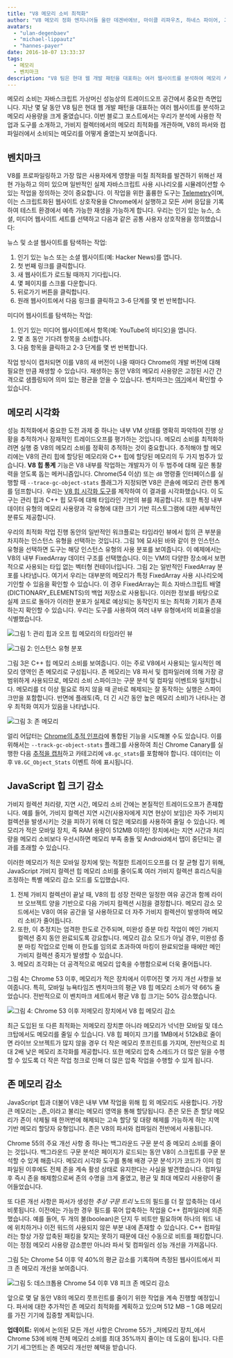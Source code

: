 ```yaml
---
title: "V8 메모리 소비 최적화"
author: "V8 메모리 정화 엔지니어들 울란 데겐바에브, 마이클 리파우츠, 하네스 파이어, 그리고 툰 베르바에스트"
avatars:
  - "ulan-degenbaev"
  - "michael-lippautz"
  - "hannes-payer"
date: 2016-10-07 13:33:37
tags:
  - 메모리
  - 벤치마크
description: "V8 팀은 현대 웹 개발 패턴을 대표하는 여러 웹사이트를 분석하여 메모리 사용량을 크게 줄였습니다."
---
```

메모리 소비는 자바스크립트 가상머신 성능상의 트레이드오프 공간에서 중요한 측면입니다. 지난 몇 달 동안 V8 팀은 현대 웹 개발 패턴을 대표하는 여러 웹사이트를 분석하고 메모리 사용량을 크게 줄였습니다. 이번 블로그 포스트에서는 우리가 분석에 사용한 작업과 도구를 소개하고, 가비지 컬렉터에서의 메모리 최적화를 개관하며, V8의 파서와 컴파일러에서 소비되는 메모리를 어떻게 줄였는지 보여줍니다.

<!--truncate-->
## 벤치마크

V8를 프로파일링하고 가장 많은 사용자에게 영향을 미칠 최적화를 발견하기 위해선 재현 가능하고 의미 있으며 일반적인 실제 자바스크립트 사용 시나리오를 시뮬레이션할 수 있는 작업을 정의하는 것이 중요합니다. 이 작업을 위한 훌륭한 도구는 [Telemetry](https://catapult.gsrc.io/telemetry)이며, 이는 스크립트화된 웹사이트 상호작용을 Chrome에서 실행하고 모든 서버 응답을 기록하여 테스트 환경에서 예측 가능한 재생을 가능하게 합니다. 우리는 인기 있는 뉴스, 소셜, 미디어 웹사이트 세트를 선택하고 다음과 같은 공통 사용자 상호작용을 정의했습니다:

뉴스 및 소셜 웹사이트를 탐색하는 작업:

1. 인기 있는 뉴스 또는 소셜 웹사이트(예: Hacker News)를 엽니다.
2. 첫 번째 링크를 클릭합니다.
3. 새 웹사이트가 로드될 때까지 기다립니다.
4. 몇 페이지를 스크롤 다운합니다.
5. 뒤로가기 버튼을 클릭합니다.
6. 원래 웹사이트에서 다음 링크를 클릭하고 3-6 단계를 몇 번 반복합니다.

미디어 웹사이트를 탐색하는 작업:

1. 인기 있는 미디어 웹사이트에서 항목(예: YouTube의 비디오)을 엽니다.
2. 몇 초 동안 기다려 항목을 소비합니다.
3. 다음 항목을 클릭하고 2-3 단계를 몇 번 반복합니다.

작업 방식이 캡처되면 이를 V8의 새 버전이 나올 때마다 Chrome의 개발 버전에 대해 필요한 만큼 재생할 수 있습니다. 재생하는 동안 V8의 메모리 사용량은 고정된 시간 간격으로 샘플링되어 의미 있는 평균을 얻을 수 있습니다. 벤치마크는 [여기](https://cs.chromium.org/chromium/src/tools/perf/page_sets/system_health/browsing_stories.py?q=browsing+news&sq=package:chromium&dr=CS&l=11)에서 확인할 수 있습니다.

## 메모리 시각화

성능 최적화에서 중요한 도전 과제 중 하나는 내부 VM 상태를 명확히 파악하여 진행 상황을 추적하거나 잠재적인 트레이드오프를 평가하는 것입니다. 메모리 소비를 최적화하려면 실행 중 V8의 메모리 소비를 정확히 추적하는 것이 중요합니다. 추적해야 할 메모리에는 V8의 관리 힙에 할당된 메모리와 C++ 힙에 할당된 메모리의 두 가지 범주가 있습니다. **V8 힙 통계** 기능은 V8 내부를 작업하는 개발자가 이 두 범주에 대해 깊은 통찰력을 얻도록 돕는 메커니즘입니다. Chrome(54 이상) 또는 `d8` 명령줄 인터페이스를 실행할 때 `--trace-gc-object-stats` 플래그가 지정되면 V8은 콘솔에 메모리 관련 통계를 덤프합니다. 우리는 [V8 힙 시각화 도구](https://mlippautz.github.io/v8-heap-stats/)를 제작하여 이 결과를 시각화했습니다. 이 도구는 관리 힙과 C++ 힙 모두에 대해 타임라인 기반의 뷰를 제공합니다. 또한 특정 내부 데이터 유형의 메모리 사용량과 각 유형에 대한 크기 기반 히스토그램에 대한 세부적인 분류도 제공합니다.

우리의 최적화 작업 진행 동안의 일반적인 워크플로는 타임라인 뷰에서 힙의 큰 부분을 차지하는 인스턴스 유형을 선택하는 것입니다. 그림 1에 묘사된 바와 같이 한 인스턴스 유형을 선택하면 도구는 해당 인스턴스 유형의 사용 분포를 보여줍니다. 이 예제에서는 V8의 내부 FixedArray 데이터 구조를 선택했습니다. 이는 VM의 다양한 장소에서 보편적으로 사용되는 타입 없는 벡터형 컨테이너입니다. 그림 2는 일반적인 FixedArray 분포를 나타냅니다. 여기서 우리는 대부분의 메모리가 특정 FixedArray 사용 시나리오에 기인할 수 있음을 확인할 수 있습니다. 이 경우 FixedArray는 희소 자바스크립트 배열(DICTIONARY\_ELEMENTS)의 백업 저장소로 사용됩니다. 이러한 정보를 바탕으로 실제 코드로 돌아가 이러한 분포가 실제로 예상되는 동작인지 또는 최적화 기회가 존재하는지 확인할 수 있습니다. 우리는 도구를 사용하여 여러 내부 유형에서의 비효율성을 식별했습니다.

![그림 1: 관리 힙과 오프 힙 메모리의 타임라인 뷰](/_img/optimizing-v8-memory/timeline-view.png)

![그림 2: 인스턴스 유형 분포](/_img/optimizing-v8-memory/distribution.png)

그림 3은 C++ 힙 메모리 소비를 보여줍니다. 이는 주로 V8에서 사용되는 일시적인 메모리 영역인 존 메모리로 구성됩니다. 존 메모리는 V8 파서 및 컴파일러에 의해 가장 광범위하게 사용되므로, 메모리 소비 스파이크는 구문 분석 및 컴파일 이벤트와 일치합니다. 메모리를 더 이상 필요로 하지 않을 때 곧바로 해제되는 잘 동작하는 실행은 스파이크만을 포함합니다. 반면에 플래토(즉, 더 긴 시간 동안 높은 메모리 소비)가 나타나는 경우 최적화 여지가 있음을 나타냅니다.

![그림 3: 존 메모리](/_img/optimizing-v8-memory/zone-memory.png)

얼리 어답터는 [Chrome의 추적 인프라](https://www.chromium.org/developers/how-tos/trace-event-profiling-tool)에 통합된 기능을 시도해볼 수도 있습니다. 이를 위해서는 `--track-gc-object-stats` 플래그를 사용하여 최신 Chrome Canary를 실행한 다음 [추적을 캡처](https://www.chromium.org/developers/how-tos/trace-event-profiling-tool/recording-tracing-runs#TOC-Capture-a-trace-on-Chrome-desktop)하고 카테고리에 `v8.gc_stats`를 포함해야 합니다. 데이터는 이후 `V8.GC_Object_Stats` 이벤트 하에 표시됩니다.

## JavaScript 힙 크기 감소

가비지 컬렉션 처리량, 지연 시간, 메모리 소비 간에는 본질적인 트레이드오프가 존재합니다. 예를 들어, 가비지 컬렉션 지연 시간(사용자에게 지연 현상이 보임)은 자주 가비지 컬렉션을 발생시키는 것을 피하기 위해 더 많은 메모리를 사용하여 줄일 수 있습니다. 메모리가 적은 모바일 장치, 즉 RAM 용량이 512MB 이하인 장치에서는 지연 시간과 처리량을 메모리 소비보다 우선시하면 메모리 부족 충돌 및 Android에서 탭이 중단되는 결과를 초래할 수 있습니다.

이러한 메모리가 적은 모바일 장치에 맞는 적절한 트레이드오프를 더 잘 균형 잡기 위해, JavaScript 가비지 컬렉션 힙 메모리 소비를 줄이도록 여러 가비지 컬렉션 휴리스틱을 조정하는 특별 메모리 감소 모드를 도입했습니다.

1. 전체 가비지 컬렉션이 끝날 때, V8의 힙 성장 전략은 일정한 여유 공간과 함께 라이브 오브젝트 양을 기반으로 다음 가비지 컬렉션 시점을 결정합니다. 메모리 감소 모드에서는 V8이 여유 공간을 덜 사용하므로 더 자주 가비지 컬렉션이 발생하여 메모리 소비가 줄어듭니다.
1. 또한, 이 추정치는 엄격한 한도로 간주되며, 미완성 증분 마킹 작업이 메인 가비지 컬렉션 중지 동안 완료되도록 강요합니다. 메모리 감소 모드가 아닐 경우, 미완성 증분 마킹 작업으로 인해 이 한도를 임의로 초과하여 마킹이 완료되었을 때에만 메인 가비지 컬렉션 중지가 발생할 수 있습니다.
1. 메모리 조각화는 더 공격적으로 메모리 압축을 수행함으로써 더욱 줄어듭니다.

그림 4는 Chrome 53 이후, 메모리가 적은 장치에서 이루어진 몇 가지 개선 사항을 보여줍니다. 특히, 모바일 뉴욕타임즈 벤치마크의 평균 V8 힙 메모리 소비가 약 66% 줄었습니다. 전반적으로 이 벤치마크 세트에서 평균 V8 힙 크기는 50% 감소했습니다.

![그림 4: Chrome 53 이후 저메모리 장치에서 V8 힙 메모리 감소](/_img/optimizing-v8-memory/heap-memory-reduction.png)

최근 도입된 또 다른 최적화는 저메모리 장치뿐 아니라 메모리가 넉넉한 모바일 및 데스크탑에서도 메모리를 줄일 수 있습니다. V8 힙 페이지 크기를 1MB에서 512kB로 줄이면 라이브 오브젝트가 많지 않을 경우 더 작은 메모리 풋프린트를 가지며, 전반적으로 최대 2배 낮은 메모리 조각화를 제공합니다. 또한 메모리 압축 스레드가 더 많은 일을 수행할 수 있도록 더 작은 작업 청크로 인해 더 많은 압축 작업을 수행할 수 있게 됩니다.

## 존 메모리 감소

JavaScript 힙과 더불어 V8은 내부 VM 작업을 위해 힙 외 메모리도 사용합니다. 가장 큰 메모리는 _존_이라고 불리는 메모리 영역을 통해 할당됩니다. 존은 모든 존 할당 메모리가 존이 삭제될 때 한꺼번에 해제되는 고속 할당 및 대량 해제를 가능하게 하는 지역 기반 메모리 할당자 유형입니다. 존은 V8의 파서와 컴파일러 전반에서 사용됩니다.

Chrome 55의 주요 개선 사항 중 하나는 백그라운드 구문 분석 중 메모리 소비를 줄이는 것입니다. 백그라운드 구문 분석은 페이지가 로드되는 동안 V8이 스크립트를 구문 분석할 수 있게 해줍니다. 메모리 시각화 도구를 통해 배경 구문 분석기가 코드가 이미 컴파일된 이후에도 전체 존을 계속 활성 상태로 유지한다는 사실을 발견했습니다. 컴파일 후 즉시 존을 해제함으로써 존의 수명을 크게 줄였고, 평균 및 최대 메모리 사용량이 줄어들었습니다.

또 다른 개선 사항은 파서가 생성한 _추상 구문 트리_ 노드의 필드를 더 잘 압축하는 데서 비롯됩니다. 이전에는 가능한 경우 필드를 묶어 압축하는 작업을 C++ 컴파일러에 의존했습니다. 예를 들어, 두 개의 불(boolean)은 단지 두 비트만 필요하며 하나의 워드 내에 위치하거나 이전 워드의 사용되지 않은 부분 내에 존재할 수 있습니다. C++ 컴파일러는 항상 가장 압축된 패킹을 찾지는 못하기 때문에 대신 수동으로 비트를 패킹합니다. 이는 정점 메모리 사용량 감소뿐만 아니라 파서 및 컴파일러 성능 개선을 가져옵니다.

그림 5는 Chrome 54 이후 약 40%의 평균 감소를 기록하며 측정된 웹사이트에서 피크 존 메모리 개선을 보여줍니다.

![그림 5: 데스크톱용 Chrome 54 이후 V8 피크 존 메모리 감소](/_img/optimizing-v8-memory/peak-zone-memory-reduction.png)

앞으로 몇 달 동안 V8의 메모리 풋프린트를 줄이기 위한 작업을 계속 진행할 예정입니다. 파서에 대한 추가적인 존 메모리 최적화를 계획하고 있으며 512 MB – 1 GB 메모리를 가진 기기에 집중할 계획입니다.

**업데이트:** 위에서 논의된 모든 개선 사항은 Chrome 55가 _저메모리 장치_에서 Chrome 53에 비해 전체 메모리 소비를 최대 35%까지 줄이는 데 도움이 됩니다. 다른 기기 세그먼트는 존 메모리 개선만 혜택을 받습니다.
